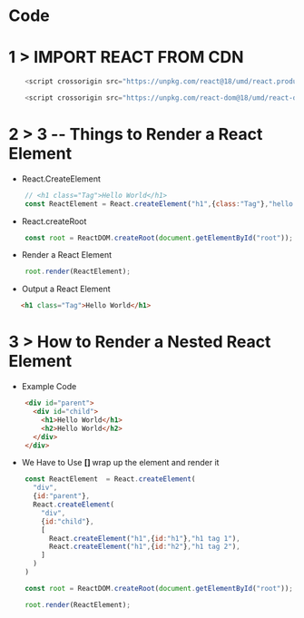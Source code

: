 # Code 

# 1 > IMPORT REACT FROM CDN
```js
    <script crossorigin src="https://unpkg.com/react@18/umd/react.production.min.js"></script>
```
```js
    <script crossorigin src="https://unpkg.com/react-dom@18/umd/react-dom.production.min.js"></script>
```

# 2 > 3 -- Things to Render a React Element

- React.CreateElement 
```js
    // <h1 class="Tag">Hello World</h1>
    const ReactElement = React.createElement("h1",{class:"Tag"},"hello world");
```
- React.createRoot
```js
    const root = ReactDOM.createRoot(document.getElementById("root"));
```
- Render a React Element
```js
    root.render(ReactElement);
```
- Output a React Element
```html
   <h1 class="Tag">Hello World</h1>
```


# 3 > How to Render a Nested React Element

- Example Code
```html
    <div id="parent">
      <div id="child"> 
        <h1>Hello World</h1>
        <h2>Hello World</h2>
      </div>
    </div>
```

- We Have to Use <b>[] </b>wrap up the element and render it 
```js
    const ReactElement  = React.createElement(
      "div",
      {id:"parent"},
      React.createElement(
        "div",
        {id:"child"},
        [
          React.createElement("h1",{id:"h1"},"h1 tag 1"),
          React.createElement("h1",{id:"h2"},"h1 tag 2"),
        ]
      )
    )

    const root = ReactDOM.createRoot(document.getElementById("root"));

    root.render(ReactElement);
```

 